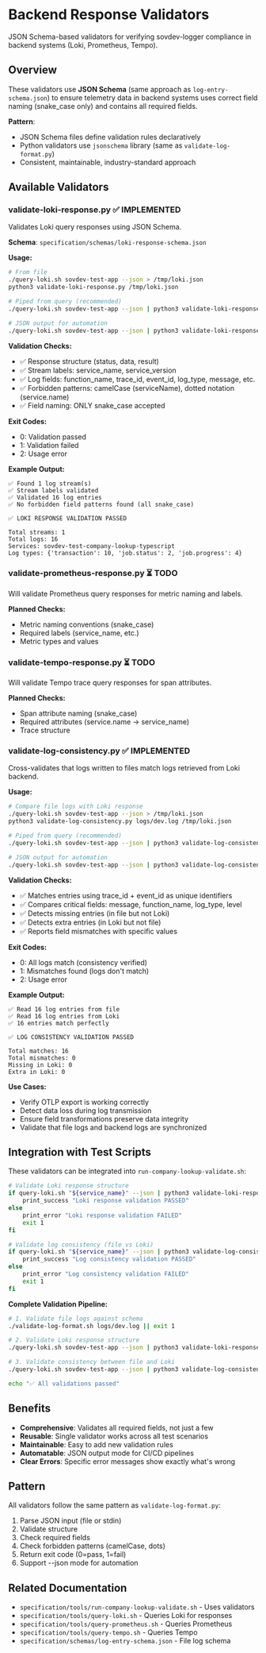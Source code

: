 # Backend Response Validators

JSON Schema-based validators for verifying sovdev-logger compliance in backend systems (Loki, Prometheus, Tempo).

## Overview

These validators use **JSON Schema** (same approach as `log-entry-schema.json`) to ensure telemetry data in backend systems uses correct field naming (snake_case only) and contains all required fields.

**Pattern**:
- JSON Schema files define validation rules declaratively
- Python validators use `jsonschema` library (same as `validate-log-format.py`)
- Consistent, maintainable, industry-standard approach

## Available Validators

### validate-loki-response.py ✅ IMPLEMENTED

Validates Loki query responses using JSON Schema.

**Schema**: `specification/schemas/loki-response-schema.json`

**Usage:**
```bash
# From file
./query-loki.sh sovdev-test-app --json > /tmp/loki.json
python3 validate-loki-response.py /tmp/loki.json

# Piped from query (recommended)
./query-loki.sh sovdev-test-app --json | python3 validate-loki-response.py -

# JSON output for automation
./query-loki.sh sovdev-test-app --json | python3 validate-loki-response.py - --json
```

**Validation Checks:**
- ✅ Response structure (status, data, result)
- ✅ Stream labels: service_name, service_version
- ✅ Log fields: function_name, trace_id, event_id, log_type, message, etc.
- ✅ Forbidden patterns: camelCase (serviceName), dotted notation (service.name)
- ✅ Field naming: ONLY snake_case accepted

**Exit Codes:**
- 0: Validation passed
- 1: Validation failed
- 2: Usage error

**Example Output:**
```
✅ Found 1 log stream(s)
✅ Stream labels validated
✅ Validated 16 log entries
✅ No forbidden field patterns found (all snake_case)

✅ LOKI RESPONSE VALIDATION PASSED

Total streams: 1
Total logs: 16
Services: sovdev-test-company-lookup-typescript
Log types: {'transaction': 10, 'job.status': 2, 'job.progress': 4}
```

### validate-prometheus-response.py ⏳ TODO

Will validate Prometheus query responses for metric naming and labels.

**Planned Checks:**
- Metric naming conventions (snake_case)
- Required labels (service_name, etc.)
- Metric types and values

### validate-tempo-response.py ⏳ TODO

Will validate Tempo trace query responses for span attributes.

**Planned Checks:**
- Span attribute naming (snake_case)
- Required attributes (service.name → service_name)
- Trace structure

### validate-log-consistency.py ✅ IMPLEMENTED

Cross-validates that logs written to files match logs retrieved from Loki backend.

**Usage:**
```bash
# Compare file logs with Loki response
./query-loki.sh sovdev-test-app --json > /tmp/loki.json
python3 validate-log-consistency.py logs/dev.log /tmp/loki.json

# Piped from query (recommended)
./query-loki.sh sovdev-test-app --json | python3 validate-log-consistency.py logs/dev.log -

# JSON output for automation
./query-loki.sh sovdev-test-app --json | python3 validate-log-consistency.py logs/dev.log - --json
```

**Validation Checks:**
- ✅ Matches entries using trace_id + event_id as unique identifiers
- ✅ Compares critical fields: message, function_name, log_type, level
- ✅ Detects missing entries (in file but not Loki)
- ✅ Detects extra entries (in Loki but not file)
- ✅ Reports field mismatches with specific values

**Exit Codes:**
- 0: All logs match (consistency verified)
- 1: Mismatches found (logs don't match)
- 2: Usage error

**Example Output:**
```
✅ Read 16 log entries from file
✅ Read 16 log entries from Loki
✅ 16 entries match perfectly

✅ LOG CONSISTENCY VALIDATION PASSED

Total matches: 16
Total mismatches: 0
Missing in Loki: 0
Extra in Loki: 0
```

**Use Cases:**
- Verify OTLP export is working correctly
- Detect data loss during log transmission
- Ensure field transformations preserve data integrity
- Validate that file logs and backend logs are synchronized

## Integration with Test Scripts

These validators can be integrated into `run-company-lookup-validate.sh`:

```bash
# Validate Loki response structure
if query-loki.sh "${service_name}" --json | python3 validate-loki-response.py -; then
    print_success "Loki response validation PASSED"
else
    print_error "Loki response validation FAILED"
    exit 1
fi

# Validate log consistency (file vs Loki)
if query-loki.sh "${service_name}" --json | python3 validate-log-consistency.py logs/dev.log -; then
    print_success "Log consistency validation PASSED"
else
    print_error "Log consistency validation FAILED"
    exit 1
fi
```

**Complete Validation Pipeline:**
```bash
# 1. Validate file logs against schema
./validate-log-format.sh logs/dev.log || exit 1

# 2. Validate Loki response structure
./query-loki.sh sovdev-test-app --json | python3 validate-loki-response.py - || exit 1

# 3. Validate consistency between file and Loki
./query-loki.sh sovdev-test-app --json | python3 validate-log-consistency.py logs/dev.log - || exit 1

echo "✅ All validations passed"
```

## Benefits

- **Comprehensive**: Validates all required fields, not just a few
- **Reusable**: Single validator works across all test scenarios
- **Maintainable**: Easy to add new validation rules
- **Automatable**: JSON output mode for CI/CD pipelines
- **Clear Errors**: Specific error messages show exactly what's wrong

## Pattern

All validators follow the same pattern as `validate-log-format.py`:

1. Parse JSON input (file or stdin)
2. Validate structure
3. Check required fields
4. Check forbidden patterns (camelCase, dots)
5. Return exit code (0=pass, 1=fail)
6. Support --json mode for automation

## Related Documentation

- `specification/tools/run-company-lookup-validate.sh` - Uses validators
- `specification/tools/query-loki.sh` - Queries Loki for responses
- `specification/tools/query-prometheus.sh` - Queries Prometheus
- `specification/tools/query-tempo.sh` - Queries Tempo
- `specification/schemas/log-entry-schema.json` - File log schema
